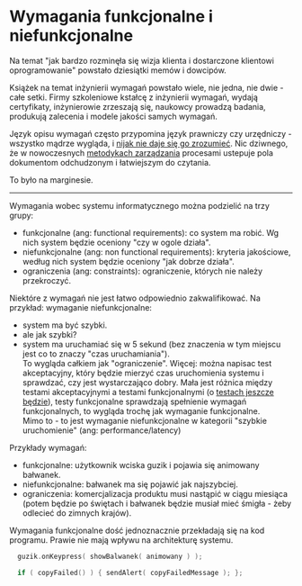 # Wymagania funkcjonalne i niefunkcjonalne

Na temat "jak bardzo rozminęła się wizja klienta i dostarczone klientowi oprogramowanie" powstało dziesiątki memów i dowcipów.

Książek na temat inżynierii wymagań powstało wiele, nie jedna, nie dwie - całe setki. Firmy szkoleniowe kstałcę z inżynierii wymagań, wydają certyfikaty, inżynierowie zrzeszają się, naukowcy prowadzą badania, produkują zalecenia i modele jakości samych wymagań.

Język opisu wymagań często przypomina język prawniczy czy urzędniczy - wszystko mądrze wygląda, i [nijak nie daje się go zrozumieć](https://pl.wikipedia.org/wiki/Wymaganie_%28in%C5%BCynieria%29#Dobre_wymagania). Nic dziwnego, że w nowoczesnych [metodykach zarządzania](../_placeholder_.md) procesami ustepuje pola dokumentom odchudzonym i łatwiejszym do czytania.

To było na marginesie.

---

Wymagania wobec systemu informatycznego można podzielić na trzy grupy:  
* funkcjonalne (ang: functional requirements): co system ma robić. Wg nich system będzie oceniony "czy w ogole działa".
* niefunkcjonalne (ang: non functional requirements): kryteria jakościowe, według nich system będzie oceniony "jak dobrze działa".
* ograniczenia (ang: constraints): ograniczenie, których nie należy przekroczyć.

Niektóre z wymagań nie jest łatwo odpowiednio zakwalifikować. Na przykład: wymaganie niefunkcjonalne:  
- system ma być szybki.
- ale jak szybki?
- system ma uruchamiać się w 5 sekund (bez znaczenia w tym miejscu jest co to znaczy "czas uruchamiania").  
To wygląda całkiem jak "ograniczenie". Więcej: można napisac test akceptacyjny, który będzie mierzyć czas uruchomienia systemu i sprawdzać, czy jest wystarczająco dobry. Mała jest różnica między testami akceptacyjnymi a testami funkcjonalnymi (o [testach jeszcze będzie](../_placeholder_md)), testy funkcjonalne sprawdzają spełnienie wymagań funkcjonalnych, to wygląda trochę jak wymaganie funkcjonalne.  
Mimo to - to jest wymaganie niefunkcjonalne w kategorii "szybkie uruchomienie" (ang: performance/latency)

Przykłady wymagań:
* funkcjonalne: użytkownik wciska guzik i pojawia się animowany bałwanek.
* niefunkcjonalne: bałwanek ma się pojawić jak najszybciej.
* ograniczenia: komercjalizacja produktu musi nastąpić w ciągu miesiąca (potem będzie po świętach i bałwanek będzie musiał mieć śmigła - żeby odlecieć do zimnych krajów).

Wymagania funkcjonalne dość jednoznacznie przekładają się na kod programu. Prawie nie mają wpływu na architekturę systemu.

```C++
  guzik.onKeypress( showBalwanek( animowany ) );
```

```C++
  if ( copyFailed() ) { sendAlert( copyFailedMessage ); };
```








